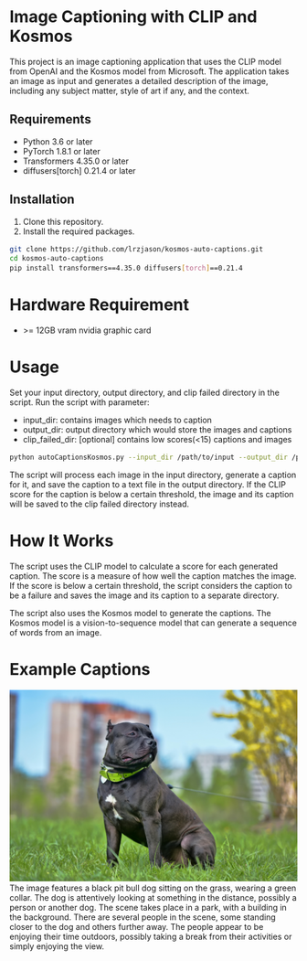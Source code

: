 # Image Captioning with CLIP and Kosmos

This project is an image captioning application that uses the CLIP model from OpenAI and the Kosmos model from Microsoft. The application takes an image as input and generates a detailed description of the image, including any subject matter, style of art if any, and the context.

## Requirements

- Python 3.6 or later
- PyTorch 1.8.1 or later
- Transformers 4.35.0 or later
- diffusers[torch] 0.21.4 or later

## Installation

1. Clone this repository.
2. Install the required packages.

```bash
git clone https://github.com/lrzjason/kosmos-auto-captions.git
cd kosmos-auto-captions
pip install transformers==4.35.0 diffusers[torch]==0.21.4
```

# Hardware Requirement
- \>= 12GB vram nvidia graphic card

# Usage
Set your input directory, output directory, and clip failed directory in the script.
Run the script with parameter:
- input_dir: contains images which needs to caption
- output_dir: output directory which would store the images and captions
- clip_failed_dir: \[optional\] contains low scores(<15) captions and images

```bash
python autoCaptionsKosmos.py --input_dir /path/to/input --output_dir /path/to/output --clip_failed_dir /path/to/clip_failed
```

The script will process each image in the input directory, generate a caption for it, and save the caption to a text file in the output directory. If the CLIP score for the caption is below a certain threshold, the image and its caption will be saved to the clip failed directory instead.

# How It Works
The script uses the CLIP model to calculate a score for each generated caption. The score is a measure of how well the caption matches the image. If the score is below a certain threshold, the script considers the caption to be a failure and saves the image and its caption to a separate directory.

The script also uses the Kosmos model to generate the captions. The Kosmos model is a vision-to-sequence model that can generate a sequence of words from an image.

# Example Captions
![alt text](https://github.com/lrzjason/kosmos-auto-captions/blob/main/doc/American%20Bully%20-%20United%20State%20-%20Dog.jpg?raw=true)
The image features a black pit bull dog sitting on the grass, wearing a green collar. The dog is attentively looking at something in the distance, possibly a person or another dog. The scene takes place in a park, with a building in the background. There are several people in the scene, some standing closer to the dog and others further away. The people appear to be enjoying their time outdoors, possibly taking a break from their activities or simply enjoying the view.